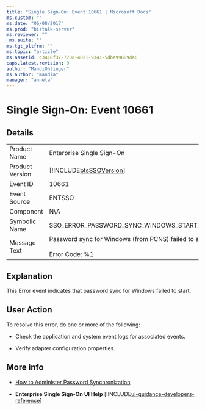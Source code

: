 ```yaml
---
title: "Single Sign-On: Event 10661 | Microsoft Docs"
ms.custom: ""
ms.date: "06/08/2017"
ms.prod: "biztalk-server"
ms.reviewer: ""
 ms.suite: ""
ms.tgt_pltfrm: ""
ms.topic: "article"
ms.assetid: c3418f37-770d-4021-9341-5dbe99689da6
caps.latest.revision: 9
author: "MandiOhlinger"
ms.author: "mandia"
manager: "anneta"
---
```

# Single Sign-On: Event 10661
## Details  
  
|||  
|-|-|  
|Product Name|Enterprise Single Sign-On|  
|Product Version|[!INCLUDE[btsSSOVersion](../includes/btsssoversion-md.md)]|  
|Event ID|10661|  
|Event Source|ENTSSO|  
|Component|N\A|  
|Symbolic Name|SSO_ERROR_PASSWORD_SYNC_WINDOWS_START_FAILED|  
|Message Text|Password sync for Windows (from PCNS) failed to start.%r<br /><br /> Error Code: %1|  
  
## Explanation  
 This Error event indicates that password sync for Windows failed to start.  
  
## User Action  
 To resolve this error, do one or more of the following:  
  
-   Check the application and system event logs for associated events.  
  
-   Verify adapter configuration properties.  
  
## More info
  
-   [How to Administer Password Synchronization](../core/how-to-administer-password-synchronization.md)  
  
-   **Enterprise Single Sign-On UI Help** [!INCLUDE[ui-guidance-developers-reference](../includes/ui-guidance-developers-reference.md)]